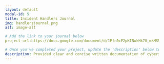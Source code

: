 ```yaml
---
layout: default
modal-id: 5
title: Incident Handlers Journal
img: handlersjournal.png
alt: image-alt

# Add the link to your journal below
project-url:https://docs.google.com/document/d/1Pfn0cF2pKINukHk78_mkMS5THGc0JFYkb6d4W16bR5A/edit?usp=sharing

# Once you've completed your project, update the 'description' below to this one: Provided clear and concise written documentation of cybersecurity events, including detailed event descriptions, tools used, and lessons learned throughout the process.
description: Provided clear and concise written documentation of cybersecurity events, including detailed event descriptions, tools used, and lessons learned throughout the process.
---
```

